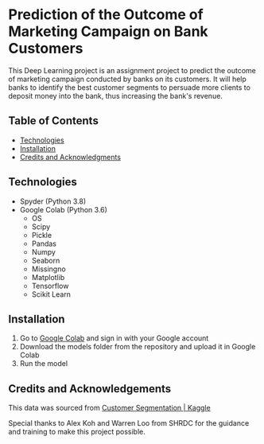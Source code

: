 # Prediction of the Outcome of Marketing Campaign on Bank Customers

This Deep Learning project is an assignment project to predict the outcome of marketing campaign conducted 
by banks on its customers. It will help banks to identify the best customer segments to
persuade more clients to deposit money into the bank, thus increasing the bank's revenue.

## Table of Contents

* [Technologies](#technologies)
* [Installation](#installation)
* [Credits and Acknowledgments](#credits-and-acknowledgements)

## Technologies

- Spyder (Python 3.8)
- Google Colab (Python 3.6)
    - OS
    - Scipy
    - Pickle
    - Pandas
    - Numpy
    - Seaborn
    - Missingno
    - Matplotlib
    - Tensorflow
    - Scikit Learn
    
## Installation

1) Go to [Google Colab](https://colab.research.google.com/) and sign in with your Google account
2) Download the models folder from the repository and upload it in Google Colab
3) Run the model

## Credits and Acknowledgements

This data was sourced from [Customer Segmentation | Kaggle](https://www.kaggle.com/datasets/kunalgupta2616/hackerearth-customer-segmentation-hackathon)

Special thanks to Alex Koh and Warren Loo from SHRDC for the guidance and training to make 
this project possible.
